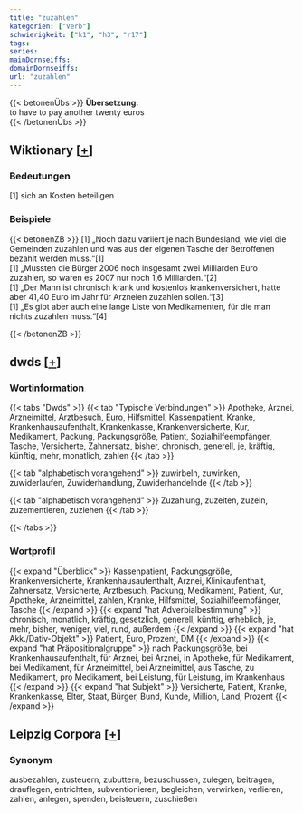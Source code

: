 ```yaml
---
title: "zuzahlen"
kategorien: ["Verb"]
schwierigkeit: ["k1", "h3", "r17"]
tags:
series:
mainDornseiffs:
domainDornseiffs:
url: "zuzahlen"
---
```


{{< betonenÜbs >}}
**Übersetzung:**  
to have to pay another twenty euros  
{{< /betonenÜbs >}}

## Wiktionary [[+](https://de.wiktionary.org/wiki/zuzahlen)]

### Bedeutungen
[1] sich an Kosten beteiligen  

### Beispiele
{{< betonenZB >}}
[1] „Noch dazu variiert je nach Bundesland, wie viel die Gemeinden zuzahlen und was aus der eigenen Tasche der Betroffenen bezahlt werden muss.“[1]  
[1] „Mussten die Bürger 2006 noch insgesamt zwei Milliarden Euro zuzahlen, so waren es 2007 nur noch 1,6 Milliarden.“[2]  
[1] „Der Mann ist chronisch krank und kostenlos krankenversichert, hatte aber 41,40 Euro im Jahr für Arzneien zuzahlen sollen.“[3]  
[1] „Es gibt aber auch eine lange Liste von Medikamenten, für die man nichts zuzahlen muss.“[4]  

{{< /betonenZB >}}


## dwds [[+](https://www.dwds.de/wb/zuzahlen)]

### Wortinformation
{{< tabs "Dwds" >}}
{{< tab "Typische Verbindungen" >}}
Apotheke, Arznei, Arzneimittel, Arztbesuch, Euro, Hilfsmittel, Kassenpatient, Kranke, Krankenhausaufenthalt, Krankenkasse, Krankenversicherte, Kur, Medikament, Packung, Packungsgröße, Patient, Sozialhilfeempfänger, Tasche, Versicherte, Zahnersatz, bisher, chronisch, generell, je, kräftig, künftig, mehr, monatlich, zahlen
{{< /tab >}}

{{< tab "alphabetisch vorangehend" >}}
zuwirbeln, zuwinken, zuwiderlaufen, Zuwiderhandlung, Zuwiderhandelnde
{{< /tab >}}

{{< tab "alphabetisch vorangehend" >}}
Zuzahlung, zuzeiten, zuzeln, zuzementieren, zuziehen
{{< /tab >}}

{{< /tabs >}}

### Wortprofil
{{< expand "Überblick" >}} Kassenpatient, Packungsgröße, Krankenversicherte, Krankenhausaufenthalt, Arznei, Klinikaufenthalt, Zahnersatz, Versicherte, Arztbesuch, Packung, Medikament, Patient, Kur, Apotheke, Arzneimittel, zahlen, Kranke, Hilfsmittel, Sozialhilfeempfänger, Tasche {{< /expand >}}
{{< expand "hat Adverbialbestimmung" >}} chronisch, monatlich, kräftig, gesetzlich, generell, künftig, erheblich, je, mehr, bisher, weniger, viel, rund, außerdem {{< /expand >}}
{{< expand "hat Akk./Dativ-Objekt" >}} Patient, Euro, Prozent, DM {{< /expand >}}
{{< expand "hat Präpositionalgruppe" >}} nach Packungsgröße, bei Krankenhausaufenthalt, für Arznei, bei Arznei, in Apotheke, für Medikament, bei Medikament, für Arzneimittel, bei Arzneimittel, aus Tasche, zu Medikament, pro Medikament, bei Leistung, für Leistung, im Krankenhaus {{< /expand >}}
{{< expand "hat Subjekt" >}} Versicherte, Patient, Kranke, Krankenkasse, Elter, Staat, Bürger, Bund, Kunde, Million, Land, Prozent {{< /expand >}}

## Leipzig Corpora [[+](https://corpora.uni-leipzig.de/en/res?word=zuzahlen&corpusId=deu_newscrawl-public_2018)]


### Synonym
ausbezahlen, zusteuern, zubuttern, bezuschussen, zulegen, beitragen, drauflegen, entrichten, subventionieren, begleichen, verwirken, verlieren, zahlen, anlegen, spenden, beisteuern, zuschießen

